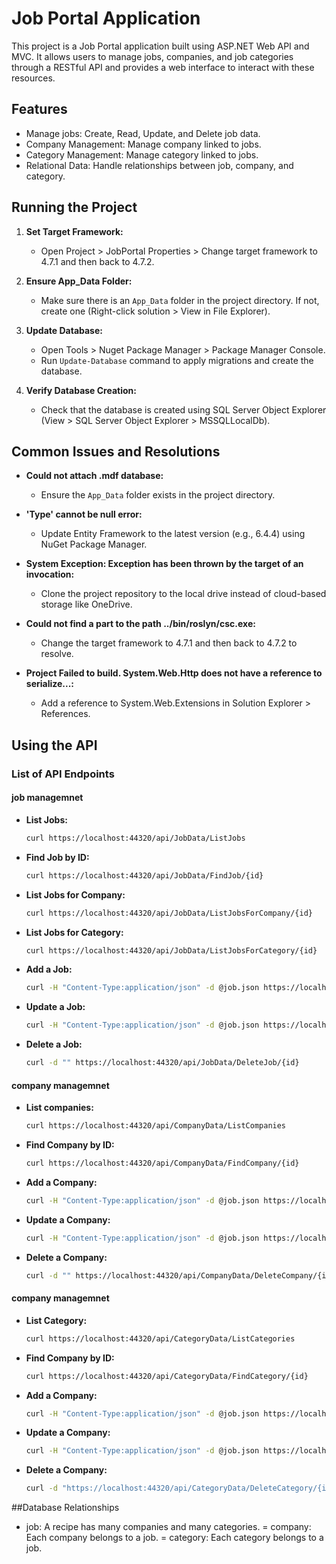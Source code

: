 # Job Portal Application

This project is a Job Portal application built using ASP.NET Web API and MVC.
It allows users to manage jobs, companies, and job categories through a RESTful API 
and provides a web interface to interact with these resources.

## Features
 - Manage jobs: Create, Read, Update, and Delete job data.
 - Company Management: Manage company linked to jobs.
 - Category Management: Manage category linked to jobs.
 - Relational Data: Handle relationships between job, company, and category.

## Running the Project

1. **Set Target Framework:**
   - Open Project > JobPortal Properties > Change target framework to 4.7.1 and then back to 4.7.2.

2. **Ensure App_Data Folder:**
   - Make sure there is an `App_Data` folder in the project directory. If not, create one (Right-click solution > View in File Explorer).

3. **Update Database:**
   - Open Tools > Nuget Package Manager > Package Manager Console.
   - Run `Update-Database` command to apply migrations and create the database.

4. **Verify Database Creation:**
   - Check that the database is created using SQL Server Object Explorer (View > SQL Server Object Explorer > MSSQLLocalDb).

## Common Issues and Resolutions

- **Could not attach .mdf database:**
  - Ensure the `App_Data` folder exists in the project directory.

- **'Type' cannot be null error:**
  - Update Entity Framework to the latest version (e.g., 6.4.4) using NuGet Package Manager.

- **System Exception: Exception has been thrown by the target of an invocation:**
  - Clone the project repository to the local drive instead of cloud-based storage like OneDrive.

- **Could not find a part to the path ../bin/roslyn/csc.exe:**
  - Change the target framework to 4.7.1 and then back to 4.7.2 to resolve.

- **Project Failed to build. System.Web.Http does not have a reference to serialize...:**
  - Add a reference to System.Web.Extensions in Solution Explorer > References.

## Using the API

### List of API Endpoints

#### job managemnet ####

- **List Jobs:**
  ```bash
  curl https://localhost:44320/api/JobData/ListJobs

- **Find Job by ID:**
  ```bash
  curl https://localhost:44320/api/JobData/FindJob/{id}

- **List Jobs for Company:**
  ```bash
  curl https://localhost:44320/api/JobData/ListJobsForCompany/{id}

- **List Jobs for Category:**
  ```bash
  curl https://localhost:44320/api/JobData/ListJobsForCategory/{id}

- **Add a Job:**
  ```bash
  curl -H "Content-Type:application/json" -d @job.json https://localhost:44320/api/JobData/AddJob

- **Update a Job:**
  ```bash
  curl -H "Content-Type:application/json" -d @job.json https://localhost:44320/api/JobData/UpdateJob/{id}

- **Delete a Job:**
  ```bash
  curl -d "" https://localhost:44320/api/JobData/DeleteJob/{id}

#### company managemnet ####
- **List companies:**
  ```bash
  curl https://localhost:44320/api/CompanyData/ListCompanies

- **Find Company by ID:**
  ```bash
  curl https://localhost:44320/api/CompanyData/FindCompany/{id}

- **Add a Company:**
  ```bash
  curl -H "Content-Type:application/json" -d @job.json https://localhost:44320/api/CompanyData/AddCompany

- **Update a Company:**
  ```bash
  curl -H "Content-Type:application/json" -d @job.json https://localhost:44320/api/CompanyData/UpdateCompany/{id}

- **Delete a Company:**
  ```bash
  curl -d "" https://localhost:44320/api/CompanyData/DeleteCompany/{id}

#### company managemnet ####
- **List Category:**
  ```bash
  curl https://localhost:44320/api/CategoryData/ListCategories

- **Find Company by ID:**
  ```bash
  curl https://localhost:44320/api/CategoryData/FindCategory/{id}

- **Add a Company:**
  ```bash
  curl -H "Content-Type:application/json" -d @job.json https://localhost:44320/api/CategoryData/AddCategory

- **Update a Company:**
  ```bash
  curl -H "Content-Type:application/json" -d @job.json https://localhost:44320/api/CategoryData/UpdateCategory/{id}

- **Delete a Company:**
  ```bash
  curl -d "https://localhost:44320/api/CategoryData/DeleteCategory/{id}"

##Database Relationships
 - job: A recipe has many companies and many categories.
 = company: Each company belongs to a job.
 = category: Each category belongs to a job.
  
